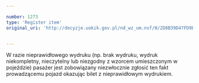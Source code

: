 ```yaml
---

number: 1273
type: 'Register item'
original_uri: 'http://decyzje.uokik.gov.pl/nd_wz_um.nsf/0/2D8B39D47FD9EABFC125739A0033660B?OpenDocument'


---
```


W razie nieprawidłowego wydruku (np. brak wydruku, wydruk niekompletny, nieczytelny lub niezgodny z wzorcem umieszczonym w pojeździe) pasażer jest zobowiązany niezwłocznie zgłosić ten fakt prowadzącemu pojazd okazując bilet z nieprawidłowym wydrukiem.
